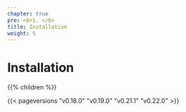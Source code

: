 ```yaml
---
chapter: true
pre: <b>1. </b>
title: Installation
weight: 5
---
```


# Installation

{{% children  %}}

{{< pageversions "v0.18.0" "v0.19.0" "v0.21.1" "v0.22.0" >}}
